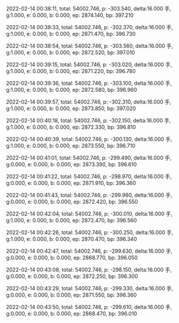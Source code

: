 2022-02-14 00:38:11, total: 54002.746, p: -303.540, delta:16.000 手, g:1.000, e: 0.000, b: 0.000, ep: 2874.140, bp: 397.210

2022-02-14 00:38:33, total: 54002.746, p: -302.370, delta:16.000 手, g:1.000, e: 0.000, b: 0.000, ep: 2871.470, bp: 396.730

2022-02-14 00:38:54, total: 54002.746, p: -303.560, delta:16.000 手, g:1.000, e: 0.000, b: 0.000, ep: 2872.520, bp: 397.010

2022-02-14 00:39:15, total: 54002.746, p: -303.020, delta:16.000 手, g:1.000, e: 0.000, b: 0.000, ep: 2871.220, bp: 396.780

2022-02-14 00:39:36, total: 54002.746, p: -303.100, delta:16.000 手, g:1.000, e: 0.000, b: 0.000, ep: 2872.580, bp: 396.960

2022-02-14 00:39:57, total: 54002.746, p: -302.310, delta:16.000 手, g:1.000, e: 0.000, b: 0.000, ep: 2873.850, bp: 397.020

2022-02-14 00:40:18, total: 54002.746, p: -302.150, delta:16.000 手, g:1.000, e: 0.000, b: 0.000, ep: 2872.330, bp: 396.810

2022-02-14 00:40:39, total: 54002.746, p: -300.130, delta:16.000 手, g:1.000, e: 0.000, b: 0.000, ep: 2873.550, bp: 396.710

2022-02-14 00:41:01, total: 54002.746, p: -299.490, delta:16.000 手, g:0.000, e: 0.000, b: 0.000, ep: 2873.390, bp: 396.610

2022-02-14 00:41:22, total: 54002.746, p: -298.970, delta:16.000 手, g:0.000, e: 0.000, b: 0.000, ep: 2871.910, bp: 396.360

2022-02-14 00:41:43, total: 54002.746, p: -299.980, delta:16.000 手, g:0.000, e: 0.000, b: 0.000, ep: 2872.420, bp: 396.550

2022-02-14 00:42:04, total: 54002.746, p: -300.010, delta:16.000 手, g:1.000, e: 0.000, b: 0.000, ep: 2872.470, bp: 396.560

2022-02-14 00:42:26, total: 54002.746, p: -300.250, delta:16.000 手, g:1.000, e: 0.000, b: 0.000, ep: 2870.470, bp: 396.340

2022-02-14 00:42:47, total: 54002.746, p: -299.630, delta:16.000 手, g:0.000, e: 0.000, b: 0.000, ep: 2868.770, bp: 396.050

2022-02-14 00:43:08, total: 54002.746, p: -298.150, delta:16.000 手, g:0.000, e: 0.000, b: 0.000, ep: 2872.250, bp: 396.300

2022-02-14 00:43:29, total: 54002.746, p: -299.330, delta:16.000 手, g:0.000, e: 0.000, b: 0.000, ep: 2871.550, bp: 396.360

2022-02-14 00:43:50, total: 54002.746, p: -299.610, delta:16.000 手, g:0.000, e: 0.000, b: 0.000, ep: 2868.470, bp: 396.010